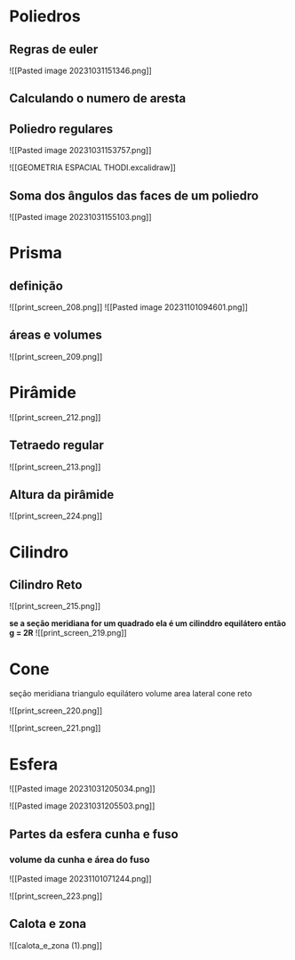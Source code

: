 # Poliedros
## Regras de euler

![[Pasted image 20231031151346.png]]
## Calculando o numero de aresta



## Poliedro regulares

![[Pasted image 20231031153757.png]]

![[GEOMETRIA ESPACIAL THODI.excalidraw]]


## Soma dos ângulos das faces de um poliedro

![[Pasted image 20231031155103.png]]


# Prisma

## definição
![[print_screen_208.png]]
![[Pasted image 20231101094601.png]]

## áreas e volumes

![[print_screen_209.png]]


# Pirâmide

![[print_screen_212.png]]

## Tetraedo regular

![[print_screen_213.png]]
## Altura da pirâmide

![[print_screen_224.png]]
# Cilindro

## Cilindro Reto



![[print_screen_215.png]]

**se a seção meridiana for um quadrado ela é um cilinddro equilátero então g = 2R**
![[print_screen_219.png]]


# Cone
seção meridiana triangulo equilátero
volume 
area lateral
cone reto

![[print_screen_220.png]]

![[print_screen_221.png]]
# Esfera

![[Pasted image 20231031205034.png]]


![[Pasted image 20231031205503.png]]

## Partes da esfera cunha e fuso


### volume da cunha e área do fuso

![[Pasted image 20231101071244.png]]


![[print_screen_223.png]]









## Calota e zona

![[calota_e_zona (1).png]]